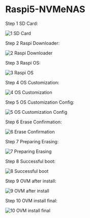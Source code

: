 # Raspi5-NVMeNAS

Step 1 SD Card:
   
![1  SD Card](https://github.com/user-attachments/assets/795ed649-2ff8-4405-88e8-da824ba62169)


Step 2 Raspi Downloader: 


![2  Raspi Downloader](https://github.com/user-attachments/assets/82baf798-5410-4ebd-9b96-063fcd50ad6e)

Step 3 Raspi OS:

![3   Raspi OS](https://github.com/user-attachments/assets/da7a8aed-96b9-4083-adf9-90cdc76649d3)


Step 4 OS Customization:

![4  OS Customization](https://github.com/user-attachments/assets/cd5fe361-70c0-492c-9347-48b8252b0d32)

Step 5 OS Customization Config:

![5  OS Customization Config](https://github.com/user-attachments/assets/f0b841d8-5d4a-43d8-946c-74669134184a)


Step 6 Erase Confirmation:

![6  Erase Confirmation](https://github.com/user-attachments/assets/f4769c0f-1d9d-40d5-91bb-e79b348281c5)


Step 7 Preparing Erasing:

![7  Preparing Erasing](https://github.com/user-attachments/assets/2055b748-a680-404a-9a47-8fc19aa27022)

Step 8 Successful boot:


![8  Successful boot](https://github.com/user-attachments/assets/c740e7fe-12d2-46d4-aeb2-f6a036269490)

Step 9 OVM after install:


![9  OVM after install](https://github.com/user-attachments/assets/37dfefe6-b977-4db4-be84-bf1f04281749)


Step 10 OVM install final:

![10  OVM install final](https://github.com/user-attachments/assets/5e7db4f5-efe4-4571-bf44-6f11b255ce26)
